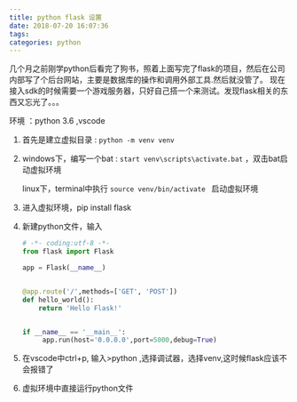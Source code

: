 ```yaml
---
title: python flask 设置
date: 2018-07-20 16:07:36
tags:
categories: python
---
```


几个月之前刚学python后看完了狗书，照着上面写完了flask的项目，然后在公司内部写了个后台网站，主要是数据库的操作和调用外部工具.然后就没管了。
现在接入sdk的时候需要一个游戏服务器，只好自己搭一个来测试。发现flask相关的东西又忘光了。。。<!--more-->

环境 ：python 3.6 ,vscode 

1. 首先是建立虚拟目录 : `python -m venv venv` 
2. windows下，编写一个bat : `start venv\scripts\activate.bat` ，双击bat启动虚拟环境
    
    linux下，terminal中执行 `source venv/bin/activate ` 启动虚拟环境
3. 进入虚拟环境，pip install flask
4. 新建python文件，输入
    ```python
    # -*- coding:utf-8 -*-
    from flask import Flask

    app = Flask(__name__)


    @app.route('/',methods=['GET', 'POST'])
    def hello_world():
        return 'Hello Flask!'


    if __name__ == '__main__':
         app.run(host='0.0.0.0',port=5000,debug=True)
    ```
5. 在vscode中ctrl+p, 输入>python ,选择调试器，选择venv,这时候flask应该不会报错了
6. 虚拟环境中直接运行python文件
